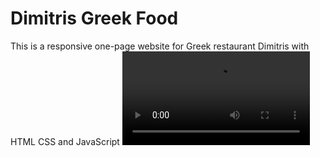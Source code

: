 # Dimitris Greek Food
This is a responsive one-page website for Greek restaurant Dimitris with HTML CSS and JavaScript
![Alt Text](img/giphy.mp4)
